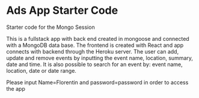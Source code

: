 # Ads App Starter Code

Starter code for the Mongo Session

This is a fullstack app with back end created in mongoose and connected with a MongoDB data base. The frontend is created with React and app connects with backend through the Heroku server. The user can add, update and remove events by inputting the event name, location, summary, date and time. It is also possible to search for an event by: event name, location, date or date range.


Please input Name=Florentin and password=password in order to access the app

